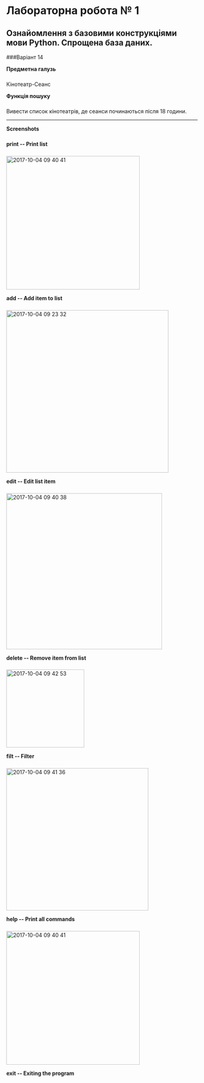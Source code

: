 Лабораторна робота № 1
===
Ознайомлення з базовими конструкціями мови Python. Спрощена база даних.
-----------------------------------
###Варіант 14


**Предметна галузь**
###
Кінотеатр-Сеанс

**Функція пошуку**
###
Вивести список кінотеатрів, де сеанси починаються після 18 години.

-----------------------------------

**Screenshots**
###

**print  -- Print list**
###
<img width="351" alt="2017-10-04 09 40 41" src="https://user-images.githubusercontent.com/14141164/31163214-0d819ef6-a8ea-11e7-805f-dbf07116a949.png">

**add    -- Add item to list**
###
<img width="427" alt="2017-10-04 09 23 32" src="https://user-images.githubusercontent.com/14141164/31163003-f1dd62da-a8e8-11e7-8b65-31c7c138d3f9.png">

**edit   -- Edit list item**
###
<img width="410" alt="2017-10-04 09 40 38" src="https://user-images.githubusercontent.com/14141164/31162993-e70f5a2a-a8e8-11e7-8ea9-b6184665576b.png">

**delete -- Remove item from list**
###
<img width="205" alt="2017-10-04 09 42 53" src="https://user-images.githubusercontent.com/14141164/31162981-d1bdd75a-a8e8-11e7-8469-fae85152a5fc.png">

**filt -- Filter**
###
<img width="374" alt="2017-10-04 09 41 36" src="https://user-images.githubusercontent.com/14141164/31163201-f8344fee-a8e9-11e7-8ae6-914e28b5a6e2.png">


**help   -- Print all commands**
###
<img width="351" alt="2017-10-04 09 40 41" src="https://user-images.githubusercontent.com/14141164/31163214-0d819ef6-a8ea-11e7-805f-dbf07116a949.png">

**exit   -- Exiting the program**
###


